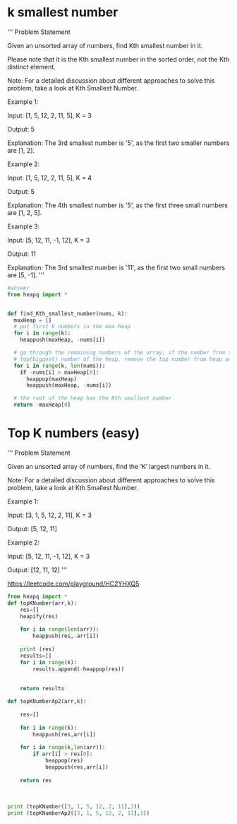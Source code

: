 # k smallest number 

'''
Problem Statement 

Given an unsorted array of numbers, find Kth smallest number in it.

Please note that it is the Kth smallest number in the sorted order, not the Kth distinct element.

Note: For a detailed discussion about different approaches to solve this problem, take a look at Kth Smallest Number.

Example 1:

Input: [1, 5, 12, 2, 11, 5], K = 3

Output: 5

Explanation: The 3rd smallest number is '5', as the first two smaller numbers are [1, 2].

Example 2:

Input: [1, 5, 12, 2, 11, 5], K = 4

Output: 5

Explanation: The 4th smallest number is '5', as the first three small numbers are [1, 2, 5].

Example 3:

Input: [5, 12, 11, -1, 12], K = 3

Output: 11

Explanation: The 3rd smallest number is '11', as the first two small numbers are [5, -1].
'''

```python
#answer
from heapq import *


def find_Kth_smallest_number(nums, k):
  maxHeap = []
  # put first k numbers in the max heap
  for i in range(k):
    heappush(maxHeap, -nums[i])

  # go through the remaining numbers of the array, if the number from the array is smaller than the
  # top(biggest) number of the heap, remove the top number from heap and add the number from array
  for i in range(k, len(nums)):
    if -nums[i] > maxHeap[0]:
      heappop(maxHeap)
      heappush(maxHeap, -nums[i])

  # the root of the heap has the Kth smallest number
  return -maxHeap[0]

```

# Top K numbers (easy)


'''
Problem Statement 

Given an unsorted array of numbers, find the ‘K’ largest numbers in it.

Note: For a detailed discussion about different approaches to solve this problem, take a look at Kth Smallest Number.

Example 1:

Input: [3, 1, 5, 12, 2, 11], K = 3

Output: [5, 12, 11]

Example 2:

Input: [5, 12, 11, -1, 12], K = 3

Output: [12, 11, 12]
'''


https://leetcode.com/playground/HC2YHXQ5


```python
from heapq import *
def topKNumber(arr,k):
    res=[]
    heapify(res)
    
    for i in range(len(arr)):
        heappush(res,-arr[i])
        
    print (res)    
    results=[]
    for i in range(k):
        results.append(-heappop(res))
    
    
    return results 

def topKNumberAp2(arr,k):
    
    res=[]
    
    for i in range(k):
        heappush(res,arr[i])
        
    for i in range(k,len(arr)):
        if arr[i] > res[0]:
            heappop(res)
            heappush(res,arr[i])
    
    return res 
            
        
    
print (topKNumber([3, 1, 5, 12, 2, 11],3))
print (topKNumberAp2([3, 1, 5, 12, 2, 11],3))
```
